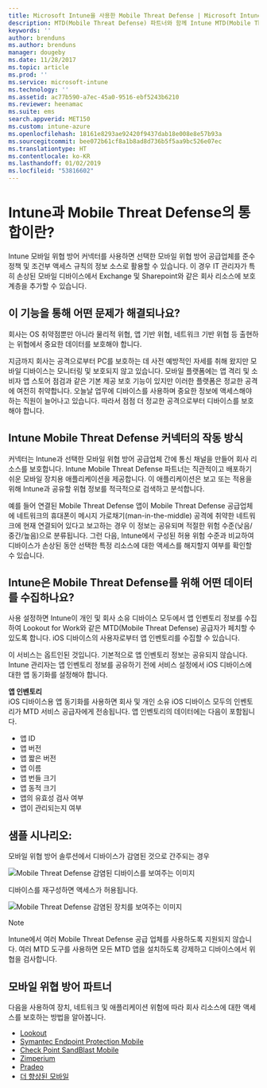 ```yaml
---
title: Microsoft Intune을 사용한 Mobile Threat Defense | Microsoft Intune
description: MTD(Mobile Threat Defense) 파트너와 함께 Intune MTD(Mobile Threat Defense)를 사용하여 디바이스 위험에 따라 회사 리소스에 대한 액세스를 보호합니다.
keywords: ''
author: brenduns
ms.author: brenduns
manager: dougeby
ms.date: 11/28/2017
ms.topic: article
ms.prod: ''
ms.service: microsoft-intune
ms.technology: ''
ms.assetid: ac77b590-a7ec-45a0-9516-ebf5243b6210
ms.reviewer: heenamac
ms.suite: ems
search.appverid: MET150
ms.custom: intune-azure
ms.openlocfilehash: 18161e8293ae92420f9437dab18e008e8e57b93a
ms.sourcegitcommit: bee072b61cf8a1b8ad8d736b5f5aa9bc526e07ec
ms.translationtype: HT
ms.contentlocale: ko-KR
ms.lasthandoff: 01/02/2019
ms.locfileid: "53816602"
---
```

# <a name="what-is-mobile-threat-defense-integration-with-intune"></a>Intune과 Mobile Threat Defense의 통합이란?


Intune 모바일 위협 방어 커넥터를 사용하면 선택한 모바일 위협 방어 공급업체를 준수 정책 및 조건부 액세스 규칙의 정보 소스로 활용할 수 있습니다. 이 경우 IT 관리자가 특히 손상된 모바일 디바이스에서 Exchange 및 Sharepoint와 같은 회사 리소스에 보호 계층을 추가할 수 있습니다.

## <a name="what-problem-does-this-solve"></a>이 기능을 통해 어떤 문제가 해결되나요?

회사는 OS 취약점뿐만 아니라 물리적 위협, 앱 기반 위협, 네트워크 기반 위협 등 출현하는 위협에서 중요한 데이터를 보호해야 합니다.

지금까지 회사는 공격으로부터 PC를 보호하는 데 사전 예방적인 자세를 취해 왔지만 모바일 디바이스는 모니터링 및 보호되지 않고 있습니다. 모바일 플랫폼에는 앱 격리 및 소비자 앱 스토어 점검과 같은 기본 제공 보호 기능이 있지만 이러한 플랫폼은 정교한 공격에 여전히 취약합니다. 오늘날 업무에 디바이스를 사용하며 중요한 정보에 액세스해야 하는 직원이 늘어나고 있습니다. 따라서 점점 더 정교한 공격으로부터 디바이스를 보호해야 합니다.

## <a name="how-do-the-intune-mobile-threat-defense-connectors-work"></a>Intune Mobile Threat Defense 커넥터의 작동 방식

커넥터는 Intune과 선택한 모바일 위협 방어 공급업체 간에 통신 채널을 만들어 회사 리소스를 보호합니다. Intune Mobile Threat Defense 파트너는 직관적이고 배포하기 쉬운 모바일 장치용 애플리케이션을 제공합니다. 이 애플리케이션은 보고 또는 적용을 위해 Intune과 공유할 위협 정보를 적극적으로 검색하고 분석합니다. 

예를 들어 연결된 Mobile Threat Defense 앱이 Mobile Threat Defense 공급업체에 네트워크의 휴대폰이 메시지 가로채기(man-in-the-middle) 공격에 취약한 네트워크에 현재 연결되어 있다고 보고하는 경우 이 정보는 공유되며 적절한 위험 수준(낮음/중간/높음)으로 분류됩니다. 그런 다음, Intune에서 구성된 허용 위험 수준과 비교하여 디바이스가 손상된 동안 선택한 특정 리소스에 대한 액세스를 해지할지 여부를 확인할 수 있습니다.

## <a name="what-data-does-intune-collect-for-mobile-threat-defense"></a>Intune은 Mobile Threat Defense를 위해 어떤 데이터를 수집하나요?

사용 설정하면 Intune이 개인 및 회사 소유 디바이스 모두에서 앱 인벤토리 정보를 수집하여 Lookout for Work와 같은 MTD(Mobile Threat Defense) 공급자가 페치할 수 있도록 합니다. iOS 디바이스의 사용자로부터 앱 인벤토리를 수집할 수 있습니다.

이 서비스는 옵트인된 것입니다. 기본적으로 앱 인벤토리 정보는 공유되지 않습니다. Intune 관리자는 앱 인벤토리 정보를 공유하기 전에 서비스 설정에서 iOS 디바이스에 대한 앱 동기화를 설정해야 합니다.

**앱 인벤토리**  
iOS 디바이스용 앱 동기화를 사용하면 회사 및 개인 소유 iOS 디바이스 모두의 인벤토리가 MTD 서비스 공급자에게 전송됩니다. 앱 인벤토리의 데이터에는 다음이 포함됩니다.

 - 앱 ID
 - 앱 버전
 - 앱 짧은 버전
 - 앱 이름
 - 앱 번들 크기
 - 앱 동적 크기
 - 앱의 유효성 검사 여부
 - 앱이 관리되는지 여부

## <a name="sample-scenarios"></a>샘플 시나리오:

모바일 위협 방어 솔루션에서 디바이스가 감염된 것으로 간주되는 경우

![Mobile Threat Defense 감염된 디바이스를 보여주는 이미지](./media/MTD-image-1.png)

디바이스를 재구성하면 액세스가 허용됩니다.

![Mobile Threat Defense 감염된 장치를 보여주는 이미지](./media/MTD-image-2.png)

> [!NOTE] 
> Intune에서 여러 Mobile Threat Defense 공급 업체를 사용하도록 지원되지 않습니다. 여러 MTD 도구를 사용하면 모든 MTD 앱을 설치하도록 강제하고 디바이스에서 위협을 검사합니다.

## <a name="mobile-threat-defense-partners"></a>모바일 위협 방어 파트너

다음을 사용하여 장치, 네트워크 및 애플리케이션 위험에 따라 회사 리소스에 대한 액세스를 보호하는 방법을 알아봅니다.

- [Lookout](lookout-mobile-threat-defense-connector.md)
- [Symantec Endpoint Protection Mobile](skycure-mobile-threat-defense-connector.md)
- [Check Point SandBlast Mobile](checkpoint-sandblast-mobile-mobile-threat-defense-connector.md)
- [Zimperium](zimperium-mobile-threat-defense-connector.md)
- [Pradeo](pradeo-mobile-threat-defense-connector.md)
- [더 향상된 모바일](better-mobile-threat-defense-connector.md)
